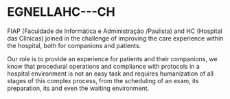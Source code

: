 # EGNELLAHC---CH

FIAP (Faculdade de Informática e Administração /Paulista) and HC (Hospital das Clínicas) 
joined in the challenge of improving the care experience within the hospital, both for companions and patients.

Our role is to provide an experience for patients and their companions, 
we know that procedural operations and compliance with protocols in a hospital environment is not an easy task and requires humanization
of all stages of this complex process, from the scheduling of an exam, its preparation, its and even the waiting environment.

